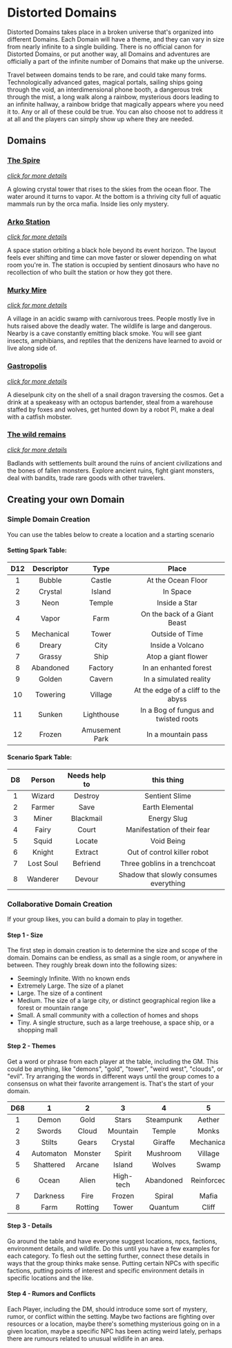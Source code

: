 # Distorted Domains

Distorted Domains takes place in a broken universe that's organized into different Domains. Each Domain will have a theme, and they can vary in size from nearly infinite to a single building. There is no official canon for Distorted Domains, or put another way, all Domains and adventures are officially a part of the infinite number of Domains that make up the universe. 

Travel between domains tends to be rare, and could take many forms. Technologically advanced gates, magical portals, sailing ships going through the void, an interdimensional phone booth, a dangerous trek through the mist, a long walk along a rainbow, mysterious doors leading to an infinite hallway, a rainbow bridge that magically appears where you need it to. Any or all of these could be true. You can also choose not to address it at all and the players can simply show up where they are needed.



## Domains

### [The Spire](setting/the-spire)

*[click for more details](setting/the-spire)*

A glowing crystal tower that rises to the skies from the ocean floor. The water around it turns to vapor. At the bottom is a thriving city full of aquatic mammals run by the orca mafia. Inside lies only mystery.


### [Arko Station](setting/arko-station)

*[click for more details](setting/arko-station)*

A space station orbiting a black hole beyond its event horizon. The layout feels ever shifting and time can move faster or slower depending on what room you're in. The station is occupied by sentient dinosaurs who have no recollection of who built the station or how they got there.

### [Murky Mire](setting/murky-mire)

*[click for more details](setting/murky-mire)*

A village in an acidic swamp with carnivorous trees. People mostly live in huts raised above the deadly water. The wildlife is large and dangerous. Nearby is a cave constantly emitting black smoke. You will see giant insects, amphibians, and reptiles that the denizens have learned to avoid or live along side of.

### [Gastropolis](setting/gastropolis)

*[click for more details](setting/gastropolis)*

A dieselpunk city on the shell of a snail dragon traversing the cosmos. Get a drink at a speakeasy with an octopus bartender, steal from a warehouse staffed by foxes and wolves, get hunted down by a robot PI, make a deal with a catfish mobster.

### [The wild remains](setting/wild-remains)

*[click for more details](setting/wild-remains)*

Badlands with settlements built around the ruins of ancient civilizations and the bones of fallen monsters. Explore ancient ruins, fight giant monsters, deal with bandits, trade rare goods with other travelers.

## Creating your own Domain

### Simple Domain Creation

You can use the tables below to create a location and a starting scenario

#### Setting Spark Table:

D12 | Descriptor | Type    | Place  |
:-: | :-:        | :-:     | :-:
1   | Bubble     | Castle  | At the Ocean Floor
2   | Crystal    | Island  | In Space
3   | Neon       | Temple  | Inside a Star
4   | Vapor      | Farm    | On the back of a Giant Beast
5   | Mechanical | Tower   | Outside of Time
6   | Dreary     | City    | Inside a Volcano
7   | Grassy     | Ship    | Atop a giant flower
8   | Abandoned  | Factory | In an enhanted forest
9   | Golden     | Cavern  | In a simulated reality
10  | Towering   | Village | At the edge of a cliff to the abyss
11  | Sunken     | Lighthouse | In a Bog of fungus and twisted roots
12  | Frozen     | Amusement Park | In a mountain pass

#### Scenario Spark Table:

D8  | Person | Needs help to | this thing
:-: | :----: | :-----------: | :-----------:
1   | Wizard | Destroy       | Sentient Slime
2   | Farmer | Save          | Earth Elemental
3   | Miner  | Blackmail     | Energy Slug
4   | Fairy  | Court         | Manifestation of their fear
5   | Squid  | Locate        | Void Being
6   | Knight  | Extract      | Out of control killer robot
7   | Lost Soul | Befriend   | Three goblins in a trenchcoat
8   | Wanderer  | Devour     | Shadow that slowly consumes everything

### Collaborative Domain Creation

If your group likes, you can build a domain to play in together.

#### Step 1 - Size

The first step in domain creation is to determine the size and scope of the domain. Domains can be endless, as small as a single room, or anywhere in between. They roughly break down into the following sizes:
- Seemingly Infinite. With no known ends
- Extremely Large. The size of a planet
- Large. The size of a continent
- Medium. The size of a large city, or distinct geographical region like a forest or mountain range
- Small. A small community with a collection of homes and shops
- Tiny. A single structure, such as a large treehouse, a space ship, or a shopping mall

#### Step 2 - Themes

Get a word or phrase from each player at the table, including the GM. This could be anything, like "demons", "gold", "tower", "weird west", "clouds", or "evil". Try arranging the words in different ways until the group comes to a consensus on what their favorite arrangement is. That's the start of your domain. 


D68 | 1 |  2 |  3 |  4 |  5 |  6
:-: | :-: | :-: | :-: | :-: | :-: | :-:
1  | Demon	|	Gold	|	Stars	|	Steampunk	|	Aether	|	Revolution
2  | Swords	|	Cloud	|	Mountain	|	Temple	|	Monks	|	River	
3  | Stilts	|	Gears	|	Crystal	|	Giraffe	|	Mechanical	|	Gateway
4  | Automaton	|	Monster	|	Spirit	|	Mushroom	|	Village	|	Boat
5  | Shattered	|	Arcane	|	Island	|	Wolves	|	Swamp	|	Fortress
6  | Ocean	|	Alien	|	High-tech	|	Abandoned	|	Reinforced	|	Walking
7  | Darkness	|	Fire	|	Frozen	|	Spiral	|	Mafia	|	Corporation	
8  | Farm	|	Rotting	|	Tower	|	Quantum	|	Cliff	|	Hut

#### Step 3 - Details

Go around the table and have everyone suggest locations, npcs, factions, environment details, and wildlife. Do this until you have a few examples for each category. To flesh out the setting further, connect these details in ways that the group thinks make sense. Putting certain NPCs with specific factions, putting points of interest and specific environment details in specific locations and the like.

#### Step 4 - Rumors and Conflicts

Each Player, including the DM, should introduce some sort of mystery, rumor, or conflict within the setting. Maybe two factions are fighting over resources or a location, maybe there's something mysterious going on in a given location, maybe a specific NPC has been acting weird lately, perhaps there are rumours related to unusual wildlife in an area.
